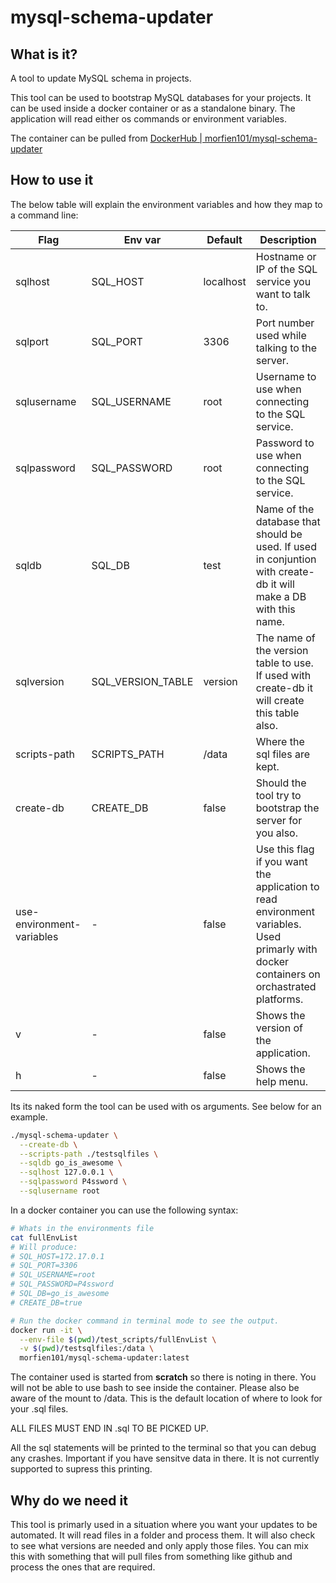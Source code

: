 # mysql-schema-updater

## What is it?

A tool to update MySQL schema in projects.

This tool can be used to bootstrap MySQL databases for your projects. It can be used inside a docker container or as a standalone binary. The application will read either os commands or environment variables.

The container can be pulled from [DockerHub | morfien101/mysql-schema-updater](https://hub.docker.com/r/morfien101/mysql-schema-updater/)

## How to use it

The below table will explain the environment variables and how they map to a command line:

Flag | Env var | Default | Description
---|---|---|---
sqlhost | SQL_HOST | localhost | Hostname or IP  of the SQL service you want to talk to.
sqlport | SQL_PORT | 3306 | Port number used while talking to the server.
sqlusername | SQL_USERNAME | root | Username to use when connecting to the SQL service.
sqlpassword | SQL_PASSWORD | root | Password to use when connecting to the SQL service.
sqldb | SQL_DB | test | Name of the database that should be used. If used in conjuntion with create-db it will make a DB with this name.
sqlversion | SQL_VERSION_TABLE | version | The name of the version table to use. If used with create-db it will create this table also.
scripts-path | SCRIPTS_PATH | /data | Where the sql files are kept.
create-db | CREATE_DB | false | Should the tool try to bootstrap the server for you also.
use-environment-variables | - | false | Use this flag if you want the application to read environment variables. Used primarly with docker containers on orchastrated platforms.
v | - | false | Shows the version of the application.
h | - | false | Shows the help menu.

Its its naked form the tool can be used with os arguments. See below for an example.

```bash
./mysql-schema-updater \
  --create-db \
  --scripts-path ./testsqlfiles \
  --sqldb go_is_awesome \
  --sqlhost 127.0.0.1 \
  --sqlpassword P4ssword \
  --sqlusername root
```

In a docker container you can use the following syntax:

```bash
# Whats in the environments file
cat fullEnvList
# Will produce:
# SQL_HOST=172.17.0.1
# SQL_PORT=3306
# SQL_USERNAME=root
# SQL_PASSWORD=P4ssword
# SQL_DB=go_is_awesome
# CREATE_DB=true

# Run the docker command in terminal mode to see the output.
docker run -it \
  --env-file $(pwd)/test_scripts/fullEnvList \
  -v $(pwd)/testsqlfiles:/data \
  morfien101/mysql-schema-updater:latest
```

The container used is started from __scratch__ so there is noting in there. You will not be able to use bash to see inside the container. Please also be aware of the mount to /data. This is the default location of where to look for your .sql files.

ALL FILES MUST END IN .sql TO BE PICKED UP.

All the sql statements will be printed to the terminal so that you can debug any crashes.
Important if you have sensitve data in there.
It is not currently supported to supress this printing.

## Why do we need it

This tool is primarly used in a situation where you want your updates to be automated. It will read files in a folder and process them. It will also check to see what versions are needed and only apply those files. You can mix this with something that will pull files from something like github and process the ones that are required.